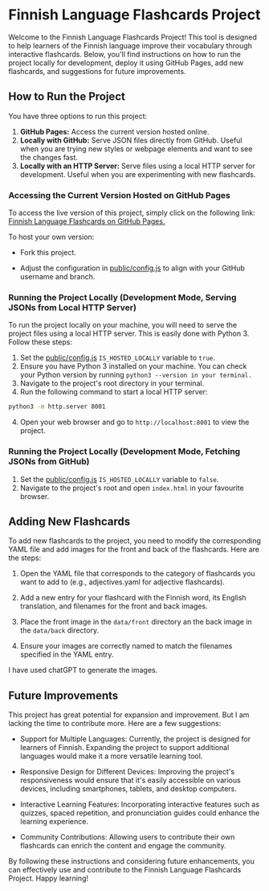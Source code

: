 # Finnish Language Flashcards Project

Welcome to the Finnish Language Flashcards Project! This tool is designed to help learners of the Finnish language improve their vocabulary through interactive flashcards. Below, you'll find instructions on how to run the project locally for development, deploy it using GitHub Pages, add new flashcards, and suggestions for future improvements.

## How to Run the Project

You have three options to run this project:
1. **GitHub Pages:** Access the current version hosted online.
2. **Locally with GitHub:** Serve JSON files directly from GitHub. Useful when you are trying new styles or webpage elements and want to see the changes fast.
3. **Locally with an HTTP Server:** Serve files using a local HTTP server for development. Useful when you are experimenting with new flashcards.


### Accessing the Current Version Hosted on GitHub Pages
To access the live version of this project, simply click on the following link: [Finnish Language Flashcards on GitHub Pages.](https://doruirimescu.github.io/language-flashcards/index.html)

To host your own version:
* Fork this project.

* Adjust the configuration in [public/config.js](public/config.js) to align with your GitHub username and branch.

### Running the Project Locally (Development Mode, Serving JSONs from Local HTTP Server)

To run the project locally on your machine, you will need to serve the project files using a local HTTP server. This is easily done with Python 3. Follow these steps:

1. Set the [public/config.js](public/config.js) `IS_HOSTED_LOCALLY` variable to `true`.
2. Ensure you have Python 3 installed on your machine. You can check your Python version by running `python3 --version in your terminal.`
3. Navigate to the project's root directory in your terminal.
4. Run the following command to start a local HTTP server:

```bash
python3 -m http.server 8001
```
4. Open your web browser and go to `http://localhost:8001` to view the project.

### Running the Project Locally (Development Mode, Fetching JSONs from GitHub)
1. Set the [public/config.js](public/config.js) `IS_HOSTED_LOCALLY` variable to `false`.
2. Navigate to the project's root and open `index.html` in your favourite browser.

## Adding New Flashcards
To add new flashcards to the project, you need to modify the corresponding YAML file and add images for the front and back of the flashcards. Here are the steps:

1. Open the YAML file that corresponds to the category of flashcards you want to add to (e.g., adjectives.yaml for adjective flashcards).

2. Add a new entry for your flashcard with the Finnish word, its English translation, and filenames for the front and back images.

3. Place the front image in the `data/front` directory an the back image in the `data/back` directory.
4. Ensure your images are correctly named to match the filenames specified in the YAML entry.

I have used chatGPT to generate the images.

## Future Improvements
This project has great potential for expansion and improvement. But I am lacking the time to contribute more. Here are a few suggestions:

* Support for Multiple Languages: Currently, the project is designed for learners of Finnish. Expanding the project to support additional languages would make it a more versatile learning tool.

* Responsive Design for Different Devices: Improving the project's responsiveness would ensure that it's easily accessible on various devices, including smartphones, tablets, and desktop computers.

* Interactive Learning Features: Incorporating interactive features such as quizzes, spaced repetition, and pronunciation guides could enhance the learning experience.

* Community Contributions: Allowing users to contribute their own flashcards can enrich the content and engage the community.

By following these instructions and considering future enhancements, you can effectively use and contribute to the Finnish Language Flashcards Project. Happy learning!
